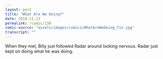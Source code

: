 ```yaml
---
layout: post
title: "What Are We Doing?"
date: 2018-11-13
permalink: /comic/130
comic-source: "assets/images/comics/WhatAreWeDoing_fin.jpg"
transcript: ""
---
```


When they met, Billy just followed Radar around looking nervous. Radar just kept on doing what he was doing.
